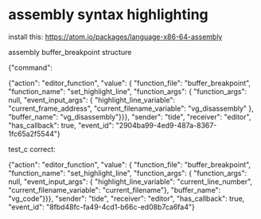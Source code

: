 # assembly syntax highlighting
install this: https://atom.io/packages/language-x86-64-assembly

assembly buffer_breakpoint structure

{"command": 

  {"action": "editor_function",
    "value": {
      "function_file": "buffer_breakpoint",
      "function_name": "set_highlight_line",
      "function_args": {
        "function_args": null,
        "event_input_args": {
          "highlight_line_variable": "current_frame_address",
          "current_filename_variable": "vg_disassembly"
        }, 
        "buffer_name": "vg_disassembly"}}}, 
        "sender": "tide", 
        "receiver": "editor", 
        "has_callback": true, 
        "event_id": "2904ba99-4ed9-487a-8367-1fc65a2f5544"}

test_c correct:

  {"action": "editor_function", 
   "value": {
     "function_file": "buffer_breakpoint", 
     "function_name": "set_highlight_line", 
     "function_args": {
       "function_args": null, 
       "event_input_args": {
         "highlight_line_variable": "current_line_number", 
         "current_filename_variable": "current_filename"}, 
       "buffer_name": "vg_code"}}}, 
       "sender": "tide", 
       "receiver": "editor", 
       "has_callback": true, 
       "event_id": "8fbd48fc-fa49-4cd1-b66c-ed08b7ca6fa4"}


